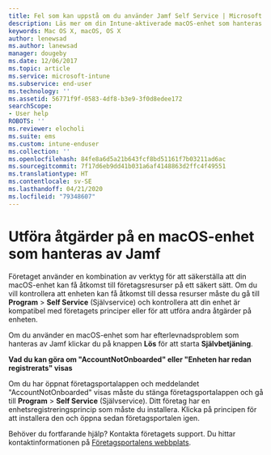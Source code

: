 ```yaml
---
title: Fel som kan uppstå om du använder Jamf Self Service | Microsoft Docs
description: Läs mer om din Intune-aktiverade macOS-enhet som hanteras av Jamf.
keywords: Mac OS X, macOS, OS X
author: lenewsad
ms.author: lanewsad
manager: dougeby
ms.date: 12/06/2017
ms.topic: article
ms.service: microsoft-intune
ms.subservice: end-user
ms.technology: ''
ms.assetid: 56771f9f-0583-4df8-b3e9-3f0d8edee172
searchScope:
- User help
ROBOTS: ''
ms.reviewer: elocholi
ms.suite: ems
ms.custom: intune-enduser
ms.collection: ''
ms.openlocfilehash: 84fe8a6d5a21b643fcf8bd51161f7b03211ad6ac
ms.sourcegitcommit: 7f17d6eb9dd41b031a6af4148863d2ffc4f49551
ms.translationtype: HT
ms.contentlocale: sv-SE
ms.lasthandoff: 04/21/2020
ms.locfileid: "79348607"
---
```

# <a name="performing-actions-on-a-macos-device-managed-by-jamf"></a>Utföra åtgärder på en macOS-enhet som hanteras av Jamf

Företaget använder en kombination av verktyg för att säkerställa att din macOS-enhet kan få åtkomst till företagsresurser på ett säkert sätt. Om du vill kontrollera att enheten kan få åtkomst till dessa resurser måste du gå till **Program** > **Self Service** (Självservice) och kontrollera att din enhet är kompatibel med företagets principer eller för att utföra andra åtgärder på enheten.

Om du använder en macOS-enhet som har efterlevnadsproblem som hanteras av Jamf klickar du på knappen **Lös** för att starta **Självbetjäning**.

__Vad du kan göra om "AccountNotOnboarded" eller "Enheten har redan registrerats" visas__

Om du har öppnat företagsportalappen och meddelandet "AccountNotOnboarded" visas måste du stänga företagsportalappen och gå till **Program** > **Self Service** (Självservice). Ditt företag har en enhetsregistreringsprincip som måste du installera. Klicka på principen för att installera den och öppna sedan företagsportalen igen.

Behöver du fortfarande hjälp? Kontakta företagets support. Du hittar kontaktinformationen på [Företagsportalens webbplats](https://go.microsoft.com/fwlink/?linkid=2010980).
